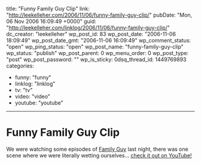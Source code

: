 title: "Funny Family Guy Clip"
link: "http://leekelleher.com/2006/11/06/funny-family-guy-clip/"
pubDate: "Mon, 06 Nov 2006 16:09:49 +0000"
guid: "http://leekelleher.com/linklog/2006/11/06/funny-family-guy-clip/"
dc_creator: "leekelleher"
wp_post_id: 83
wp_post_date: "2006-11-06 18:09:49"
wp_post_date_gmt: "2006-11-06 16:09:49"
wp_comment_status: "open"
wp_ping_status: "open"
wp_post_name: "funny-family-guy-clip"
wp_status: "publish"
wp_post_parent: 0
wp_menu_order: 0
wp_post_type: "post"
wp_post_password: ""
wp_is_sticky: 0dsq_thread_id: 1449769893
categories:
  - funny: "funny"
  - linklog: "linklog"
  - tv: "tv"
  - video: "video"
  - youtube: "youtube"

---

# Funny Family Guy Clip

We were watching some episodes of <a href="http://www.youtube.com/results?search_query=family+guy">Family Guy</a> last night, there was one scene where we were literally wetting ourselves... <a href="http://www.youtube.com/watch?v=XMfnvs0lTxo">check it out on YouTube!</a>